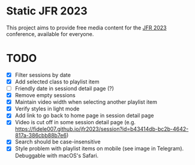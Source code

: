 # Static JFR 2023

This project aims to provide free media content for the [JFR 2023](https://www.jfr.plus/jfr-2023/programme) conference, available for everyone.

# TODO

- [x] Filter sessions by date
- [x] Add selected class to playlist item
- [ ] Friendly date in sessiond detail page (?)
- [x] Remove empty sessions
- [x] Maintain video width when selecting another playlist item
- [x] Verify styles in light mode
- [x] Add link to go back to home page in session detail page
- [x] Video is cut off in some session detail page (e.g. https://fidele007.github.io/jfr2023/session?id=b43414db-bc2b-4642-817a-386cbb88b7e6)
- [x] Search should be case-insensitive
- [x] Style problem with playlist items on mobile (see image in Telegram). Debuggable with macOS's Safari.